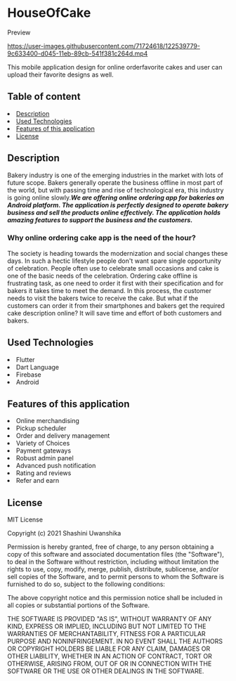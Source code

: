 # HouseOfCake




Preview


https://user-images.githubusercontent.com/71724618/122539779-9c633400-d045-11eb-89cb-541f381c264d.mp4

This mobile application design for online orderfavorite cakes and user can upload their favorite designs as well.

## Table of content

<li><a class="nav-link" href="#Description">Description</a>
<li><a class="nav-link" href="#Used-Technologies">Used Technologies</a>
<li><a class="nav-link" href="#Features-of-this-application">Features of this application</a>
<li><a class="nav-link" href="#License">License</a>

<section id="Description">
  
## Description
Bakery industry is one of the emerging industries in the market with lots of future scope. Bakers generally operate the business offline in most part of the world, but with passing time and rise of technological era, this industry is going online slowly.<b><i>We are offering online ordering app for bakeries on Android platform. The application is perfectly designed to operate bakery business and sell the products online effectively. The application holds amazing features to support the business and the customers. </b></i>

### Why online ordering cake app is the need of the hour?

The society is heading towards the modernization and social changes these days. In such a hectic lifestyle people don't want spare single opportunity of celebration. People often use to celebrate small occasions and cake is one of the basic needs of the celebration. Ordering cake offline is frustrating task, as one need to order it first with their specification and for bakers it takes time to meet the demand. In this process, the customer needs to visit the bakers twice to receive the cake. But what if the customers can order it from their smartphones and bakers get the required cake description online? It will save time and effort of both customers and bakers.

</section>


<section id="Technologies">
  
  
## Used Technologies

<li>Flutter</li>
<li>Dart Language</li>
<li>Firebase</li>
<li>Android</li>
  </section>
  
  
  <section id="Features">

## Features of this application

<li>Online merchandising</li>
<li>Pickup scheduler</li>
<li>Order and delivery management</li>
<li>Variety of Choices</li>
<li>Payment gateways</li>
<li>Robust admin panel</li>
<li>Advanced push notification</li>
<li>Rating and reviews</li>
<li>Refer and earn</li>
    
  </section>
  
  
<section id="License">
  
  
## License

MIT License

Copyright (c) 2021 Shashini Uwanshika

Permission is hereby granted, free of charge, to any person obtaining a copy of this software and associated documentation files (the "Software"), to deal in the Software without restriction, including without limitation the rights to use, copy, modify, merge, publish, distribute, sublicense, and/or sell copies of the Software, and to permit persons to whom the Software is furnished to do so, subject to the following conditions:

The above copyright notice and this permission notice shall be included in all copies or substantial portions of the Software.

THE SOFTWARE IS PROVIDED "AS IS", WITHOUT WARRANTY OF ANY KIND, EXPRESS OR IMPLIED, INCLUDING BUT NOT LIMITED TO THE WARRANTIES OF MERCHANTABILITY, FITNESS FOR A PARTICULAR PURPOSE AND NONINFRINGEMENT. IN NO EVENT SHALL THE AUTHORS OR COPYRIGHT HOLDERS BE LIABLE FOR ANY CLAIM, DAMAGES OR OTHER LIABILITY, WHETHER IN AN ACTION OF CONTRACT, TORT OR OTHERWISE, ARISING FROM, OUT OF OR IN CONNECTION WITH THE SOFTWARE OR THE USE OR OTHER DEALINGS IN THE SOFTWARE.


  </section>

